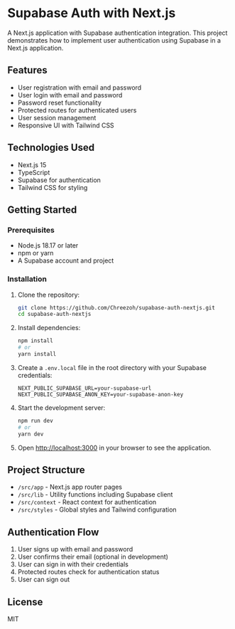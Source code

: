 # Supabase Auth with Next.js

A Next.js application with Supabase authentication integration. This project demonstrates how to implement user authentication using Supabase in a Next.js application.

## Features

- User registration with email and password
- User login with email and password
- Password reset functionality
- Protected routes for authenticated users
- User session management
- Responsive UI with Tailwind CSS

## Technologies Used

- Next.js 15
- TypeScript
- Supabase for authentication
- Tailwind CSS for styling

## Getting Started

### Prerequisites

- Node.js 18.17 or later
- npm or yarn
- A Supabase account and project

### Installation

1. Clone the repository:
   ```bash
   git clone https://github.com/Chreezoh/supabase-auth-nextjs.git
   cd supabase-auth-nextjs
   ```

2. Install dependencies:
   ```bash
   npm install
   # or
   yarn install
   ```

3. Create a `.env.local` file in the root directory with your Supabase credentials:
   ```
   NEXT_PUBLIC_SUPABASE_URL=your-supabase-url
   NEXT_PUBLIC_SUPABASE_ANON_KEY=your-supabase-anon-key
   ```

4. Start the development server:
   ```bash
   npm run dev
   # or
   yarn dev
   ```

5. Open [http://localhost:3000](http://localhost:3000) in your browser to see the application.

## Project Structure

- `/src/app` - Next.js app router pages
- `/src/lib` - Utility functions including Supabase client
- `/src/context` - React context for authentication
- `/src/styles` - Global styles and Tailwind configuration

## Authentication Flow

1. User signs up with email and password
2. User confirms their email (optional in development)
3. User can sign in with their credentials
4. Protected routes check for authentication status
5. User can sign out

## License

MIT
